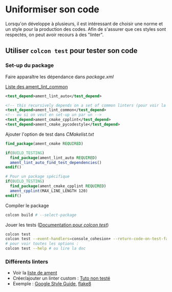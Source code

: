 # Uniformiser son code

Lorsqu'on développe à plusieurs, il est intéressant de choisir une norme et un style pour la production des codes.
Afin de s'assurer que ces styles sont respectés, on peut avoir recours à des "linter".

## Utiliser `colcon test` pour tester son code

### Set-up du package

Faire apparaître les dépendance dans *package.xml*

[Liste des ament\_lint\_common]( https://index.ros.org/p/ament_lint_common/)

```xml
<test_depend>ament_lint_auto</test_depend>

<!-- this recursively depends on a set of common linters (pour voir la liste voir le lien ci-dessus) -->
<test_depend>ament_lint_common</test_depend>
<!-- ou si on veut en set-up un par un -->
<test_depend>ament_cmake_cpplint</test_depend>
<test_depend>ament_cmake_pycodestyle</test_depend>

```

Ajouter l'option de test dans *CMakelist.txt*

```cmake
find_package(ament_cmake REQUIRED)

if(BUILD_TESTING)
  find_package(ament_lint_auto REQUIRED)
  ament_lint_auto_find_test_dependencies()
endif()

# Pour un package spécifique
if(BUILD_TESTING)
  find_package(ament_cmake_cpplint REQUIRED)
  ament_cpplint(MAX_LINE_LENGTH 120)
endif()
```

Compiler le package

```bash
colcon build # --select-package
```

Jouer les tests ([Documentation pour *colcon test*](https://colcon.readthedocs.io/en/released/reference/verb/test.html))

```bash
colcon test
colcon test --event-handlers=console_cohesion+ --return-code-on-test-failure --packages-select tennis_court
# pour voir toutes les options :
colcon test --help # ou lire la doc
```

### Différents linters
- Voir la [liste de ament](https://github.com/ament/ament_lint) 
- Créer/ajouter un linter custom : [Tuto non testé](https://ubuntu.com/blog/how-to-add-a-linter-to-ros-2)
- Exemple : [Google Style Guide](https://google.github.io/styleguide/), [flake8](https://flake8.pycqa.org/en/latest/)
